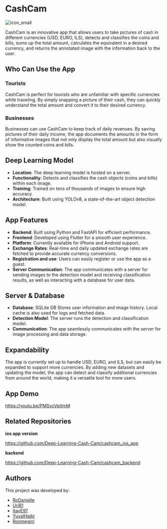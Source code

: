 # CashCam
![icon_small](https://github.com/user-attachments/assets/abd3257d-f239-47de-a877-5704a8095d5a)

CashCam is an innovative app that allows users to take pictures of cash in different currencies (USD, EURO, ILS), detects and classifies the coins and bills, sums up the total amount, calculates the equivalent in a desired currency, and returns the annotated image with the information back to the user.

## Who Can Use the App

### Tourists
CashCam is perfect for tourists who are unfamiliar with specific currencies while traveling. By simply snapping a picture of their cash, they can quickly understand the total amount and convert it to their desired currency.

### Businesses
Businesses can use CashCam to keep track of daily revenues. By saving pictures of their daily income, the app documents the amounts in the form of informative images that not only display the total amount but also visually show the counted coins and bills.

## Deep Learning Model

- **Location**: The deep learning model is hosted on a server.
- **Functionality**: Detects and classifies the cash objects (coins and bills) within each image.
- **Training**: Trained on tens of thousands of images to ensure high accuracy.
- **Architecture**: Built using YOLOv8, a state-of-the-art object detection model.

## App Features

- **Backend**: Built using Python and FastAPI for efficient performance.
- **Frontend**: Developed using Flutter for a smooth user experience.
- **Platform**: Currently available for iPhone and Android support.
- **Exchange Rates**: Real-time and daily updated exchange rates are fetched to provide accurate currency conversions.
- **Registration and use**: Users can easily register or use the app as a guest.
- **Server Communication**: The app communicates with a server for sending images to the detection model and receiving classification results, as well as interacting with a database for user data.

## Server & Database

- **Database**: SQLite DB Stores user information and image history. Local cache is also used for logs and fetched data.
- **Detection Model**: The server runs the detection and classification model.
- **Communication**: The app seamlessly communicates with the server for image processing and data storage.

## Expandability

The app is currently set up to handle USD, EURO, and ILS, but can easily be expanded to support more currencies. By adding new datasets and updating the model, the app can detect and classify additional currencies from around the world, making it a versatile tool for more users.

## App Demo

https://youtu.be/PMSvcVptImM

## Related Repositories
**ios app version**

https://github.com/Deep-Learning-Cash-Cam/cashcam_ios_app

**backend**

https://github.com/Deep-Learning-Cash-Cam/cashcam_backend

## Authors

This project was developed by:

- [RoDanielle](https://github.com/RoDanielle)
- [UriB1](https://github.com/UriBeeri)
- [ItayE97](https://github.com/ItayE97)
- [YuvalHajbi](https://github.com/YuvalHajbi)
- [Ronmegini](https://github.com/ronmegini)
